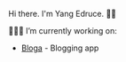 Hi there. I'm Yang Edruce. 👋🏻

👩🏻‍💻 I’m currently working on:
- [Bloga](https://github.com/yangedruce/bloga) - Blogging app

